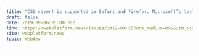 ```yaml
---
title: "CSS revert is supported in Safari and Firefox. Microsoft’s tool for visualizing tab stops."
draft: false
date: 2019-09-06T05:00:00Z
link: https://webplatform.news/issues/2019-09-06?utm_medium=RSS&utm_source=hune
site: webplatform.news
topic: Webdev  

---
```


